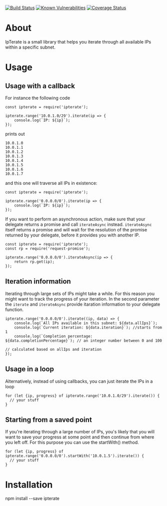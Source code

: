[![Build Status](https://travis-ci.org/kamiljano/ipterate.svg?branch=master)](https://travis-ci.org/kamiljano/ipterate)
[![Known Vulnerabilities](https://snyk.io/test/github/kamiljano/ipterate/badge.svg?targetFile=package.json)](https://snyk.io/test/github/kamiljano/ipterate?targetFile=package.json)
[![Coverage Status](https://coveralls.io/repos/github/kamiljano/ipterate/badge.svg?branch=master)](https://coveralls.io/github/kamiljano/ipterate?branch=master)

# About

IpTerate is a small library that helps you iterate through all available IPs within a specific subnet.

# Usage

## Usage with a callback

For instance the following code

    const ipterate = require('ipterate');
        
    ipterate.range('10.0.1.0/29').iterate(ip => {
        console.log(`IP: ${ip}`);
    });
    
prints out

    10.0.1.0
    10.0.1.1
    10.0.1.2
    10.0.1.3
    10.0.1.4
    10.0.1.5
    10.0.1.6
    10.0.1.7
    
and this one will traverse all IPs in existence:

    const ipterate = require('ipterate');
    
    ipterate.range('0.0.0.0/0').iterate(ip => {
        console.log(`IP: ${ip}`);
    });
    
If you want to perform an asynchronous action, make sure that your delegate returns a promise and call `iterateAsync`
instead. `iterateAsync` itself returns a promise and will wait for the resolution of the promise returned by 
your delegate, before it provides you with another IP.

    const ipterate = require('ipterate');
    const rp = require('request-promise');
        
    ipterate.range('0.0.0.0/0').iterateAsync(ip => {
        return rp.get(ip);
    });
    
## Iteration information

Iterating through large sets of IPs might take a while. For this reason you might want to track the progress of your iteration.
In the second parameter the `iterate` and `iterateAsync` provide itaration information to your delegate function. 

    ipterate.range('0.0.0.0/0').iterate((ip, data) => {
        console.log(`All IPs available in this subnet: ${data.allIps}`);
        console.log(`Current iteration: ${data.iteration}`); //starts from 1
        console.log(`Completion percentage: ${data.completionPercentage}`); // an integer number between 0 and 100
                                                                            // calculated based on allIps and iteration
    });
   
## Usage in a loop

Alternatively, instead of using callbacks, you can just iterate the IPs in a loop

    for (let {ip, progress} of ipterate.range('10.0.1.0/29').iterate()) {
      // your stuff
    }
    
## Starting from a saved point

If you're iterating through a large number of IPs, you's likely that you will want to save your progress at some point
and then continue from where you left off. For this purpose you can use the startWith() method.

    for (let {ip, progress} of ipterate.range('0.0.0.0/0').startWith('10.0.1.5').iterate()) {
      // your stuff
    }


# Installation

npm install --save ipterate